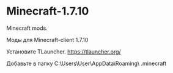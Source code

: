 # Minecraft-1.7.10
Minecraft mods.

Моды для Minecraft-client 1.7.10

Установите TLauncher. https://tlauncher.org/

Добавьте в папку C:\Users\User\AppData\Roaming\ .minecraft

